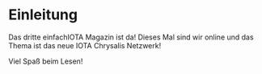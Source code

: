 <!--
---article_info
title: Was ist Chrysalis?
author: [huhn]
reviews: [reviewer_1, DanieKrie]
---
-->

# Einleitung

Das dritte einfachIOTA Magazin ist da! Dieses Mal sind wir online und das Thema ist das neue IOTA Chrysalis Netzwerk!

Viel Spaß beim Lesen!
